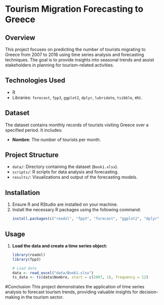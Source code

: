 # Tourism Migration Forecasting to Greece

## Overview
This project focuses on predicting the number of tourists migrating to Greece from 2007 to 2016 using time series analysis and forecasting techniques. The goal is to provide insights into seasonal trends and assist stakeholders in planning for tourism-related activities.

## Technologies Used
- R
- Libraries: `forecast`, `fpp3`, `ggplot2`, `dplyr`, `lubridate`, `tsibble`, etc.

## Dataset
The dataset contains monthly records of tourists visiting Greece over a specified period. It includes:
- **Nombre**: The number of tourists per month.

## Project Structure
- `data/`: Directory containing the dataset (`Book1.xlsx`).
- `scripts/`: R scripts for data analysis and forecasting.
- `results/`: Visualizations and output of the forecasting models.

## Installation
1. Ensure R and RStudio are installed on your machine.
2. Install the necessary R packages using the following command:
   ```R
   install.packages(c("readxl", "fpp3", "forecast", "ggplot2", "dplyr", "lubridate", "tsibble"))
## Usage

1. **Load the data and create a time series object:**
   ```R
   library(readxl)
   library(fpp3)

   # Load data
   data <- read_excel("data/Book1.xlsx")
   ts_data <- ts(data$Nombre, start = c(2007, 1), frequency = 12)
#Conclusion
This project demonstrates the application of time series analysis to forecast tourism trends, providing valuable insights for decision-making in the tourism sector.
